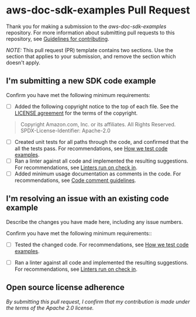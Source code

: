 # aws-doc-sdk-examples Pull Request

Thank you for making a submission to the *aws-doc-sdk-examples* repository. For more information about submitting pull requests to this repository, see [Guidelines for contributing](https://github.com/awsdocs/aws-doc-sdk-examples/blob/main/CONTRIBUTING.md).

*NOTE:* This pull request (PR) template contains two sections. Use the section that applies to your submission, and remove the section which doesn't apply.

## I'm submitting a new SDK code example

Confirm you have met the following minimum requirements:

- [ ] Added the following copyright notice to the top of each file. See the [LICENSE agreement](https://github.com/awsdocs/aws-doc-sdk-examples/blob/main/LICENSE) for the terms of the copyright. 
>Copyright Amazon.com, Inc. or its affiliates. All Rights Reserved.\
>SPDX-License-Identifier: Apache-2.0
- [ ] Created unit tests for all paths through the code, and confirmed that the all the tests pass. For recommendations, see [How we test code examples](https://github.com/awsdocs/aws-doc-sdk-examples/wiki/Code-quality-guidelines---testing-and-linting#how-we-test-code-examples).
- [ ] Ran a linter against all code and implemented the resulting suggestions. For recommendations, see [Linters run on check in](https://github.com/awsdocs/aws-doc-sdk-examples/wiki/Code-quality-guidelines---testing-and-linting#linters-run-on-check-in).
- [ ] Added minimum usage documentation as comments in the code. For recommendations, see [Code comment guidelines](https://github.com/awsdocs/aws-doc-sdk-examples/wiki/Code-comment-guidelines).

## I'm resolving an issue with an existing code example

Describe the changes you have made here, including any issue numbers.

Confirm you have met the following minimum requirements::

- [ ] Tested the changed code. For recommendations, see [How we test code examples](https://github.com/awsdocs/aws-doc-sdk-examples/wiki/Code-quality-guidelines---testing-and-linting#how-we-test-code-examples).
- [ ] Ran a linter against all code and implemented the resulting suggestions. For recommendations, see [Linters run on check in](https://github.com/awsdocs/aws-doc-sdk-examples/wiki/Code-quality-guidelines---testing-and-linting#linters-run-on-check-in).


## Open source license adherence

_By submitting this pull request, I confirm that my contribution is made under the terms of the Apache 2.0 license._
